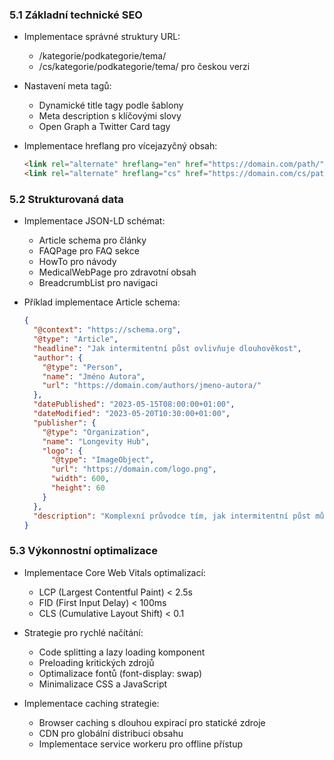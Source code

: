 ### 5.1 Základní technické SEO
- Implementace správné struktury URL:
  - /kategorie/podkategorie/tema/
  - /cs/kategorie/podkategorie/tema/ pro českou verzi

- Nastavení meta tagů:
  - Dynamické title tagy podle šablony
  - Meta description s klíčovými slovy
  - Open Graph a Twitter Card tagy

- Implementace hreflang pro vícejazyčný obsah:
  ```html
  <link rel="alternate" hreflang="en" href="https://domain.com/path/" />
  <link rel="alternate" hreflang="cs" href="https://domain.com/cs/path/" />
  ```

### 5.2 Strukturovaná data
- Implementace JSON-LD schémat:
  - Article schema pro články
  - FAQPage pro FAQ sekce
  - HowTo pro návody
  - MedicalWebPage pro zdravotní obsah
  - BreadcrumbList pro navigaci

- Příklad implementace Article schema:
  ```json
  {
    "@context": "https://schema.org",
    "@type": "Article",
    "headline": "Jak intermitentní půst ovlivňuje dlouhověkost",
    "author": {
      "@type": "Person",
      "name": "Jméno Autora",
      "url": "https://domain.com/authors/jmeno-autora/"
    },
    "datePublished": "2023-05-15T08:00:00+01:00",
    "dateModified": "2023-05-20T10:30:00+01:00",
    "publisher": {
      "@type": "Organization",
      "name": "Longevity Hub",
      "logo": {
        "@type": "ImageObject",
        "url": "https://domain.com/logo.png",
        "width": 600,
        "height": 60
      }
    },
    "description": "Komplexní průvodce tím, jak intermitentní půst může prodloužit život a zlepšit zdraví."
  }
  ```

### 5.3 Výkonnostní optimalizace
- Implementace Core Web Vitals optimalizací:
  - LCP (Largest Contentful Paint) < 2.5s
  - FID (First Input Delay) < 100ms
  - CLS (Cumulative Layout Shift) < 0.1

- Strategie pro rychlé načítání:
  - Code splitting a lazy loading komponent
  - Preloading kritických zdrojů
  - Optimalizace fontů (font-display: swap)
  - Minimalizace CSS a JavaScript

- Implementace caching strategie:
  - Browser caching s dlouhou expirací pro statické zdroje
  - CDN pro globální distribuci obsahu
  - Implementace service workeru pro offline přístup